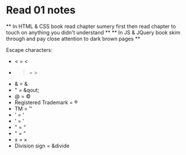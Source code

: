 # Read 01 notes

** In HTML & CSS book read chapter sumery first then read chapter to touch on anything you didn't understand **
** In JS & JQuery book skim through and pay close attention to dark brown pages **

Escape characters:
* < = &lt;
* > = &gt;
* & = &amp;
* " = &qout;
* @ = &copy;
* Registered Trademark = &reg;
* TM = &trade;
* ' = &lsquo;
* ' = &rsquo;
* " = &ldquo;
* " = &rdquo;
* x = &times;
* Division sign = &divide
